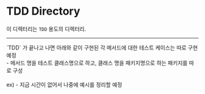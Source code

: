 # TDD Directory
이 디렉터리는 `TDD` 용도의 디렉터리.<br>
<hr/>
`TDD` 가 끝나고 나면 아래와 같이 구현된 각 메서드에 대한 테스트 케이스는 따로 구현예정<br>
- 메서드 명을 테스트 클래스명으로 하고, 클래스 명을 패키지명으로 하는 패키지를 따로 구성<br>
<br>
ex)
  - 지금 시간이 없어서 나중에 예시를 정리할 예정
